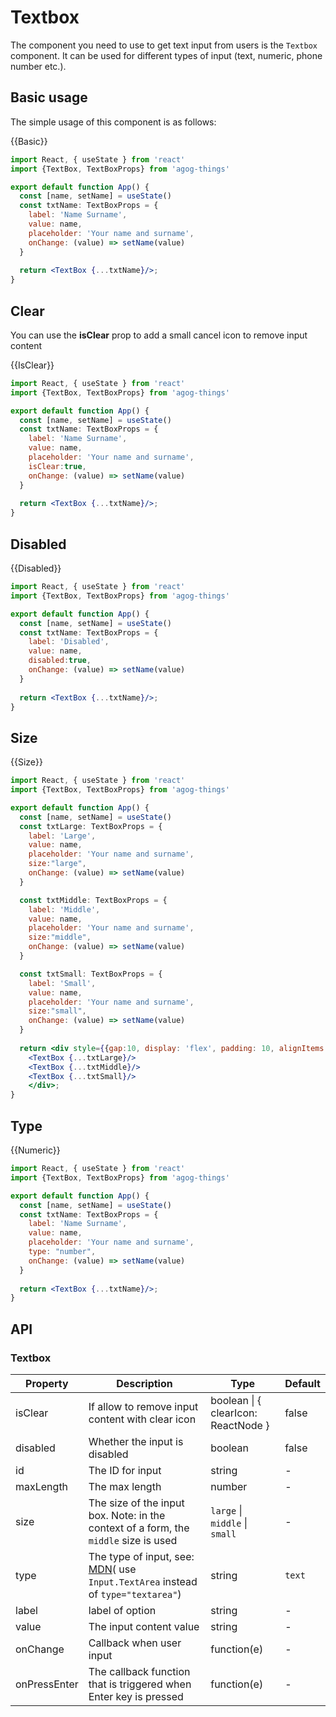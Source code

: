 # Textbox
The component you need to use to get text input from users is the `Textbox` component. It can be used for different types of input (text, numeric, phone number etc.).

## Basic usage
The simple usage of this component is as follows:

{{Basic}}
```jsx
import React, { useState } from 'react'
import {TextBox, TextBoxProps} from 'agog-things'

export default function App() {
  const [name, setName] = useState()
  const txtName: TextBoxProps = {
    label: 'Name Surname',
    value: name,
    placeholder: 'Your name and surname',
    onChange: (value) => setName(value)
  }
  
  return <TextBox {...txtName}/>;
}
```

## Clear
You can use the **isClear** prop to add a small cancel icon to remove input content

{{IsClear}}
```jsx
import React, { useState } from 'react'
import {TextBox, TextBoxProps} from 'agog-things'

export default function App() {
  const [name, setName] = useState()
  const txtName: TextBoxProps = {
    label: 'Name Surname',
    value: name,
    placeholder: 'Your name and surname',
    isClear:true,
    onChange: (value) => setName(value)
  }
  
  return <TextBox {...txtName}/>;
}
```

## Disabled

{{Disabled}}
```jsx
import React, { useState } from 'react'
import {TextBox, TextBoxProps} from 'agog-things'

export default function App() {
  const [name, setName] = useState()
  const txtName: TextBoxProps = {
    label: 'Disabled',
    value: name,
    disabled:true,
    onChange: (value) => setName(value)
  }
  
  return <TextBox {...txtName}/>;
}
```


## Size
{{Size}}
```jsx
import React, { useState } from 'react'
import {TextBox, TextBoxProps} from 'agog-things'

export default function App() {
  const [name, setName] = useState()
  const txtLarge: TextBoxProps = {
    label: 'Large',
    value: name,
    placeholder: 'Your name and surname',
    size:"large",
    onChange: (value) => setName(value)
  }

  const txtMiddle: TextBoxProps = {
    label: 'Middle',
    value: name,
    placeholder: 'Your name and surname',
    size:"middle",
    onChange: (value) => setName(value)
  }

  const txtSmall: TextBoxProps = {
    label: 'Small',
    value: name,
    placeholder: 'Your name and surname',
    size:"small",
    onChange: (value) => setName(value)
  }
  
  return <div style={{gap:10, display: 'flex', padding: 10, alignItems:'center'}}>
    <TextBox {...txtLarge}/>
    <TextBox {...txtMiddle}/>
    <TextBox {...txtSmall}/>
    </div>;
}
```

## Type
{{Numeric}}
```jsx
import React, { useState } from 'react'
import {TextBox, TextBoxProps} from 'agog-things'

export default function App() {
  const [name, setName] = useState()
  const txtName: TextBoxProps = {
    label: 'Name Surname',
    value: name,
    placeholder: 'Your name and surname',
    type: "number",
    onChange: (value) => setName(value)
  }
  
  return <TextBox {...txtName}/>;
}
```

## API

### Textbox
| Property | Description | Type | Default |
| --- | --- | --- | --- |
| isClear | If allow to remove input content with clear icon | boolean \| { clearIcon: ReactNode } | false |
| disabled | Whether the input is disabled | boolean | false |
| id | The ID for input | string | - |
| maxLength | The max length | number | - |
| size | The size of the input box. Note: in the context of a form, the `middle` size is used | `large` \| `middle` \| `small` | - |
| type | The type of input, see: [MDN](https://developer.mozilla.org/docs/Web/HTML/Element/input#Form_%3Cinput%3E_types)( use `Input.TextArea` instead of `type="textarea"`) | string | `text` |
| label | label of option | string | - |
| value | The input content value | string | - |
| onChange | Callback when user input | function(e) | - |
| onPressEnter | The callback function that is triggered when Enter key is pressed | function(e) | - |